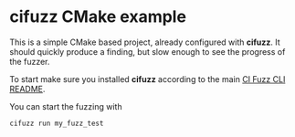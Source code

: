 # cifuzz CMake example
This is a simple CMake based project, already configured with 
**cifuzz**. It should quickly produce a finding, but slow enough to 
see the progress of the fuzzer.

To start make sure you installed **cifuzz** according to the main [CI Fuzz CLI README](https://github.com/CodeIntelligenceTesting/cifuzz#installation).

You can start the fuzzing with
```bash
cifuzz run my_fuzz_test
```
